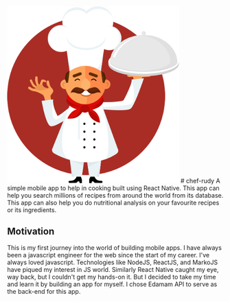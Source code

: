 <img src="assets/rudy.png" alt="drawing" width="400"/>
# chef-rudy
A simple mobile app to help in cooking built using React Native. This app can help you search millions of recipes from around the world from its database. This app  can also help you do nutritional analysis on your favourite recipes or its ingredients. 

## Motivation
This is my first journey into the world of building mobile apps. I have always been a javascript engineer for the web since the start of my career. I've always loved javascript. Technologies like NodeJS, ReactJS, and MarkoJS have piqued my interest in JS world. Similarly React Native caught my eye, way back, but I couldn't get my hands-on it. But I decided to take my time and learn it by building an app for myself. I chose Edamam API to serve as the back-end for this app.
